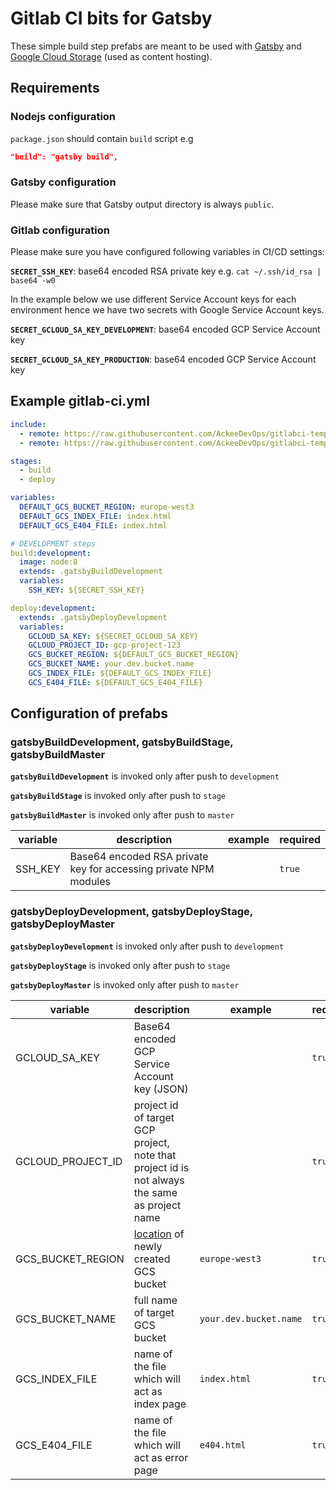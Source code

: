 # Gitlab CI bits for Gatsby

These simple build step prefabs are meant to be used with [Gatsby](https://www.gatsbyjs.org/) 
and [Google Cloud Storage](https://cloud.google.com/storage/) (used as content hosting).

## Requirements

### Nodejs configuration
`package.json` should contain `build` script e.g

```json
"build": "gatsby build",
```

### Gatsby configuration
Please make sure that Gatsby output directory is always `public`.

### Gitlab configuration
Please make sure you have configured following variables in CI/CD settings:

**`SECRET_SSH_KEY`**: base64 encoded RSA private key e.g. `cat ~/.ssh/id_rsa | base64 -w0`

In the example below we use different Service Account keys for each environment hence 
we have two secrets with Google Service Account keys.

**`SECRET_GCLOUD_SA_KEY_DEVELOPMENT`**: base64 encoded GCP Service Account key

**`SECRET_GCLOUD_SA_KEY_PRODUCTION`**: base64 encoded GCP Service Account key

## Example gitlab-ci.yml

```yaml
include:
  - remote: https://raw.githubusercontent.com/AckeeDevOps/gitlabci-templates/master/templates/frontend/gatsby/build.yml
  - remote: https://raw.githubusercontent.com/AckeeDevOps/gitlabci-templates/master/templates/frontend/gatsby/deploy.yml

stages:
  - build
  - deploy

variables:
  DEFAULT_GCS_BUCKET_REGION: europe-west3
  DEFAULT_GCS_INDEX_FILE: index.html
  DEFAULT_GCS_E404_FILE: index.html

# DEVELOPMENT steps
build:development:
  image: node:8
  extends: .gatsbyBuildDevelopment
  variables:
    SSH_KEY: ${SECRET_SSH_KEY}

deploy:development:
  extends: .gatsbyDeployDevelopment
  variables:
    GCLOUD_SA_KEY: ${SECRET_GCLOUD_SA_KEY}
    GCLOUD_PROJECT_ID: gcp-project-123
    GCS_BUCKET_REGION: ${DEFAULT_GCS_BUCKET_REGION}
    GCS_BUCKET_NAME: your.dev.bucket.name
    GCS_INDEX_FILE: ${DEFAULT_GCS_INDEX_FILE}
    GCS_E404_FILE: ${DEFAULT_GCS_E404_FILE}
```

## Configuration of prefabs

### gatsbyBuildDevelopment, gatsbyBuildStage, gatsbyBuildMaster

**`gatsbyBuildDevelopment`** is invoked only after push to `development`

**`gatsbyBuildStage`** is invoked only after push to `stage`

**`gatsbyBuildMaster`** is invoked only after push to `master`

| variable | description | example | required |
| -------- | ----------- | ------- | -------- |
| SSH_KEY | Base64 encoded RSA private key for accessing private NPM modules | | `true` |

### gatsbyDeployDevelopment, gatsbyDeployStage, gatsbyDeployMaster


**`gatsbyDeployDevelopment`** is invoked only after push to `development`

**`gatsbyDeployStage`** is invoked only after push to `stage`

**`gatsbyDeployMaster`** is invoked only after push to `master`

| variable | description | example | required |
| -------- | ----------- | ------- | -------- |
| GCLOUD_SA_KEY | Base64 encoded GCP Service Account key (JSON) |  | `true` |
| GCLOUD_PROJECT_ID | project id of target GCP project, note that project id is not always the same as project name | | `true` |
| GCS_BUCKET_REGION | [location](https://cloud.google.com/storage/docs/locations) of newly created GCS bucket | `europe-west3` | `true` |
| GCS_BUCKET_NAME | full name of target GCS bucket | `your.dev.bucket.name` | `true` |
| GCS_INDEX_FILE | name of the file which will act as index page | `index.html` | `true` |
| GCS_E404_FILE | name of the file which will act as error page | `e404.html` | `true` |
